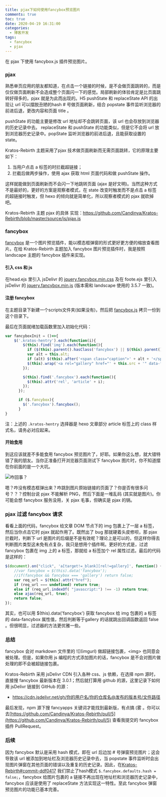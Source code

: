 ```yaml
---
title: pjax下如何使用fancybox预览图片
comments: true
toc: true
date: 2020-04-19 16:31:00
categories:
  - 博客开发
tags:
  - fancybox
  - pjax
---
```


在 pjax 下使用 fancybox.js 插件预览图片。

<!-- more--> 


### pjax 

熟悉单页应用的朋友都知道，在点击一个链接的时候，是不会做页面跳转的，而是仅仅做页面刷新不会造成整个页面闪一下的感觉。局部刷新的体验肯定是比页面跳转好得多的，pjax 就是为此而出现的。H5 pushState 和 replaceState API 的出现让 url 可以摆脱丑陋的hash  # 号做页面刷新，结合 popstate 事件监听浏览器的前进后退，更改内容和页面 title 。

pushState 的功能主要是修改 url 地址却不会跳转页面，该 url 也会存放到浏览器的历史记录中去。 replaceState 和 pushState 的功能类似，但是它不会将 url 放到浏览器历史记录中。popState 监听浏览器的前进后退，且能获取设置的 state。

Kratos-Rebirth 主题采用了pjax 技术做页面刷新而无需页面跳转，它的原理主要如下：

1. 当用户点击 a 标签的时拦截超链接；
2. 拦截后做两步操作，使用 ajax 获取 html 页面代码和做 pushState 操作。

这样就能做到页面刷新而不会闪一下地跳转页面 (ajax 是好文明)。当然这种方式不是最好的，更好的方案是观察者模式，在 state 改变时触发而不是点击 a 标签的超链接时触发，但 hexo 的倾向就是简单化，所以观察者模式的 pjax 就砍掉吧。

Kratos-Rebirth 主题 pjax 的具体 实现：https://github.com/Candinya/Kratos-Rebirth/blob/master/source/js/pjax.js

###  fancybox

[fancybox](https://github.com/fancyapps/fancybox) 是一个图片预览插件，能以模态框弹窗的形式更好更方便的缩放查看图片。在给 Kratos-Rebirth 主题加入 fancybox 图片预览插件时，我是按照 landscape 主题的 fancybox 插件来实现。

#### 引入 css 和 js 

在head.ejs 里引入  jsDelivr 的 [jquery.fancybox.min.css](https://cdn.jsdelivr.net/npm/@fancyapps/fancybox@3.5.7/dist/jquery.fancybox.min.css) 及在 foote.ejs  里引入  jsDelivr 的 [jquery.fancybox.min.js](https://cdn.jsdelivr.net/npm/@fancyapps/fancybox@3.5.7/dist/jquery.fancybox.min.js) (版本需和 landscape 使用的 3.5.7 一致)。

#### 注册 fancybox 

在主题目录下新建一个scripts文件夹(如果没有)，然后把 [fancybox.js](https://github.com/hexojs/hexo-theme-landscape/blob/master/scripts/fancybox.js) 拷贝一份到这个目录下。

最后在页面就绪加载函数里加入初始化代码：

``` javascript
var fancyboxInit = ()=>{
    $('.kratos-hentry').each(function(i){
        $(this).find('img').each(function(){
          if ($(this).parent().hasClass('fancybox') || $(this).parent().is('a')) return;
          var alt = this.alt;
          if (alt) $(this).after('<span class="caption">' + alt + '</span>');
          $(this).wrap('<a rel="gallery" href="' + this.src + '" data-fancybox=\"gallery\" data-caption="' + alt + '"></a>')
        });

        $(this).find('.fancybox').each(function(){
          $(this).attr('rel', 'article' + i);
        });
      });

      if ($.fancybox){
        $('.fancybox').fancybox();
      }
}
```

注：上述的 `.kratos-hentry` 选择器是 hexo 文章部分 article 标签上的 class 样式名，请务必对应起来。

#### 开始食用

到这应该就差不多能食用 fancybox 预览图片了，好耶。如果你这么想，就大错特错了我的朋友。当你正准备打开浏览器页面测试下 fancybox 图片时，你不知道摆在你前面的是一个大坑。

![咋回事？](https://i.loli.net/2020/04/19/umqwPHbjrU1Qysv.jpg)

嗯？咋没有模态框弹出来？咋跳到图片原始链接的页面了？你是否有很多问号？？？控制台说 pjax 不能解析 PNG，然后下面是一堆乱码 (其实就是图片)。你可能会想 fancybox 服务没用，关 pjax 毛事，但确实是 pjax 的锅。


### pjax 过滤 fancybox 请求

看看上面的代码，fancybox 给文章 DOM 节点下的  img  包裹上了一层 a 标签，然后当你点击它时 pjax 就起作用了。既然出了 bug 那就硬着头皮修呗，那 pjax 拦截时，判断下 url 是图片的后缀是不是有效呢？理论上是可以的，但这样你得去判断图片类型这未免有点复杂，我只是想用个插件啊。更好的方式是，过滤 fancybox 包裹在 img 上的 a 标签，那就给 a 标签加个 rel 属性过滤。最后的代码是这样的：

```js
$(document).on("click", 'a[target!=_blank][rel!=gallery]', function() {
    //var fancybox = $(this).data('fancybox');
    //if(fancybox && fancybox === 'gallery') return false;
    var req_url = $(this).attr("href");
    if (req_url === undefined) return true;
    else if (req_url.indexOf( "javascript:") !== -1) return true;
    else ajax(req_url, true);
    return false;
});
```

其实，也可以用 $(this).data('fancybox') 获取 fancybox 给 img 包裹的 a 标签的 data-fancybox 属性值，然后判断等于gallery 的话就跳出回调函数返回 false 。但很明显，过滤器的方法更优雅一些。

### 总结

fancybox 会对 markdown 文件里的  \!\[\]\(imgurl\) 做超链接包裹，\<img\>  也同意会被处理。但是，如果你用 js 编程的方式添加图片的话，fancybox 是不会对图片做处理的即不会被超链接包裹。

Kratos-Rebirth 采用 jsDelivr CDN 引入各种 css、js 依赖，在选择 npm 源时，直接搜 fancybox 最新版本在 3.0.1；然后就打算用 github 的源，这里记录下如何用 jsDelivr 链接到 GitHub 的源：

- https://cdn.jsdelivr.net/gh/你的用户名/你的仓库名@发布的版本号/文件路径

最后发现，npm 源下搜 fancyapps 关键词才能找到最新版，有点搞 (雾 。你可以去[https://github.com/Candinya/Kratos-Rebirth/pull/5](https://github.com/Candinya/Kratos-Rebirth/pull/5) 查看我提交的 fancybox 插件 PullRequest。

### 后续

因为 fancybox 默认是采用 hash 模式，即在 url 后边加 # 号弹窗预览图片；这会导致该 url 被添加到地址栏及浏览器历史记录中去，当 popstate 事件监听时会出现图片弹窗在其他页面的错误以及重复的历史记录。因此，在[Kratos-Rebirth#commit-ddf0417](https://github.com/Candinya/Kratos-Rebirth/commit/ddf0417d418674e69c069528cccd0d1aceca66f0) 我们禁止了hash模式 `$.fancybox.defaults.hash = false;`，fancybox 给图片包裹的 a 链接不再出现在地址栏和浏览器历史记录中，fancybox 应该是使用了 replaceState 方法实现这一特性。至此 fancybox 弹窗预览图片的功能已基本完善。